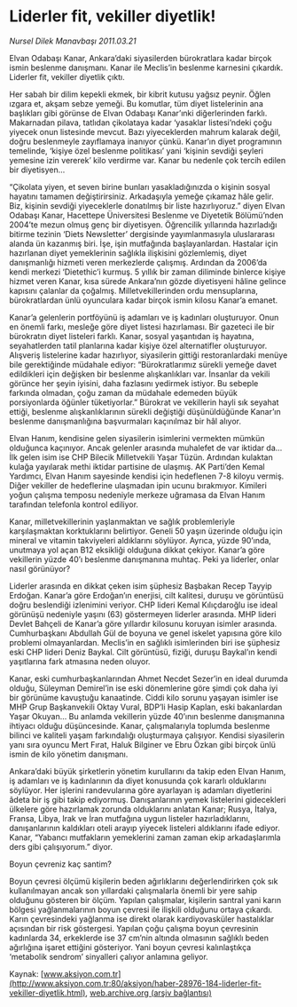 # Liderler fit, vekiller diyetlik!

*Nursel Dilek Manavbaşı 2011.03.21*

<font class="agenda2NewsSpot">
 Elvan Odabaşı Kanar, Ankara’daki siyasilerden bürokratlara kadar birçok ismin beslenme danışmanı. Kanar ile Meclis’in beslenme karnesini çıkardık. Liderler fit, vekiller diyetlik çıktı.
</font>
<font class="newsDetail">
 <p>
 </p>
 <p class="MsoNormal">
  Her sabah bir dilim kepekli ekmek, bir kibrit kutusu yağsız peynir. Öğlen ızgara et, akşam sebze yemeği. Bu komutlar, tüm diyet listelerinin ana başlıkları gibi görünse de Elvan Odabaşı Kanar’ınki diğerlerinden farklı. Makarnadan pilava, tatlıdan çikolataya kadar ‘yasaklar listesi’ndeki çoğu yiyecek onun listesinde mevcut. Bazı yiyeceklerden mahrum kalarak değil, doğru beslenmeyle zayıflamaya inanıyor çünkü. Kanar’ın diyet programının temelinde, ‘kişiye özel beslenme politikası’ yani ‘kişinin sevdiği şeyleri yemesine izin vererek’ kilo verdirme var. Kanar bu nedenle çok tercih edilen bir diyetisyen…
 </p>
 <p class="MsoNormal">
  “Çikolata yiyen, et seven birine bunları yasakladığınızda o kişinin sosyal hayatını tamamen değiştirirsiniz. Arkadaşıyla yemeğe çıkamaz hâle gelir. Biz, kişinin sevdiği yiyeceklerle donatılmış bir liste hazırlıyoruz.” diyen Elvan Odabaşı Kanar, Hacettepe Üniversitesi Beslenme ve Diyetetik Bölümü’nden 2004’te mezun olmuş genç bir diyetisyen. Öğrencilik yıllarında hazırladığı bitirme tezinin ‘Diets Newsletter’ dergisinde yayımlanmasıyla uluslararası alanda ün kazanmış biri. İşe, işin mutfağında başlayanlardan. Hastalar için hazırlanan diyet yemeklerinin sağlıkla ilişkisini gözlemlemiş, diyet danışmanlığı hizmeti veren merkezlerde çalışmış. Ardından da 2006’da kendi merkezi ‘Dietethic’i kurmuş. 5 yıllık bir zaman diliminde binlerce kişiye hizmet veren Kanar, kısa sürede Ankara’nın gözde diyetisyeni hâline gelince kapısını çalanlar da çoğalmış. Milletvekillerinden ordu mensuplarına, bürokratlardan ünlü oyunculara kadar birçok ismin kilosu Kanar’a emanet.
 </p>
 <p class="MsoNormal">
  Kanar’a gelenlerin portföyünü iş adamları ve iş kadınları oluşturuyor. Onun en önemli farkı, mesleğe göre diyet listesi hazırlaması. Bir gazeteci ile bir bürokratın diyet listeleri farklı. Kanar, sosyal yaşantıdan iş hayatına, seyahatlerden tatil planlarına kadar kişiye özel alternatifler oluşturuyor. Alışveriş listelerine kadar hazırlıyor, siyasilerin gittiği restoranlardaki menüye bile gerektiğinde müdahale ediyor: “Bürokratlarımız sürekli yemeğe davet edildikleri için değişken bir beslenme alışkanlıkları var. İnsanlar da vekili görünce her şeyin iyisini, daha fazlasını yedirmek istiyor. Bu sebeple farkında olmadan, çoğu zaman da müdahale edemeden büyük porsiyonlarda öğünler tüketiyorlar.” Bürokrat ve vekillerin hayli sık seyahat ettiği, beslenme alışkanlıklarının sürekli değiştiği düşünüldüğünde Kanar’ın beslenme danışmanlığına başvurmaları kaçınılmaz bir hâl alıyor.
 </p>
 <p class="MsoNormal">
  Elvan Hanım, kendisine gelen siyasilerin isimlerini vermekten mümkün olduğunca kaçınıyor. Ancak gelenler arasında muhalefet de var iktidar da… İlk gelen isim ise CHP Bilecik Milletvekili Yaşar Tüzün. Ardından kulaktan kulağa yayılarak methi iktidar partisine de ulaşmış. AK Parti’den Kemal Yardımcı, Elvan Hanım sayesinde kendisi için hedeflenen 7-8 kiloyu vermiş. Diğer vekiller de hedeflerine ulaşmadan ipin ucunu bırakmıyor. Kimileri yoğun çalışma temposu nedeniyle merkeze uğramasa da Elvan Hanım tarafından telefonla kontrol ediliyor.
 </p>
 <p class="MsoNormal">
  Kanar, milletvekillerinin yaşlanmaktan ve sağlık problemleriyle karşılaşmaktan korktuklarını belirtiyor. Geneli 50 yaşın üzerinde olduğu için mineral ve vitamin takviyeleri aldıklarını söylüyor. Ayrıca, yüzde 90’ında, unutmaya yol açan B12 eksikliği olduğuna dikkat çekiyor. Kanar’a göre vekillerin yüzde 40’ı beslenme danışmanına muhtaç. Peki ya liderler, onlar nasıl görünüyor?
 </p>
 <p class="MsoNormal">
  Liderler arasında en dikkat çeken isim şüphesiz Başbakan Recep Tayyip Erdoğan. Kanar’a göre Erdoğan’ın enerjisi, cilt kalitesi, duruşu ve görüntüsü doğru beslendiği izlenimini veriyor. CHP lideri Kemal Kılıçdaroğlu ise ideal görünüşü nedeniyle yaşını (63) göstermeyen liderler arasında. MHP lideri Devlet Bahçeli de Kanar’a göre yıllardır kilosunu koruyan isimler arasında. Cumhurbaşkanı Abdullah Gül de boyuna ve genel iskelet yapısına göre kilo problemi olmayanlardan. Meclis’in en sağlıklı isimlerinden biri ise şüphesiz eski CHP lideri Deniz Baykal. Cilt görüntüsü, fiziği, duruşu Baykal’ın kendi yaşıtlarına fark atmasına neden oluyor.
 </p>
 <p class="MsoNormal">
  Kanar, eski cumhurbaşkanlarından Ahmet Necdet Sezer’in en ideal durumda olduğu, Süleyman Demirel’in ise eski dönemlerine göre şimdi çok daha iyi bir görünüme kavuştuğu kanaatinde. Ciddi kilo sorunu yaşayan isimler ise MHP Grup Başkanvekili Oktay Vural, BDP’li Hasip Kaplan, eski bakanlardan Yaşar Okuyan… Bu anlamda vekillerin yüzde 40’ının beslenme danışmanına ihtiyacı olduğu düşüncesinde. Kanar, çalışmalarıyla toplumda beslenme bilinci ve kaliteli yaşam farkındalığı oluşturmaya çalışıyor. Kendisi siyasilerin yanı sıra oyuncu Mert Fırat, Haluk Bilginer ve Ebru Özkan gibi birçok ünlü ismin de kilo yönetim danışmanı.
 </p>
 <p class="MsoNormal">
  Ankara’daki büyük şirketlerin yönetim kurullarını da takip eden Elvan Hanım, iş adamları ve iş kadınlarının da diyet konusunda çok kararlı olduklarını söylüyor. Her işlerini randevularına göre ayarlayan iş adamları diyetlerini âdeta bir iş gibi takip ediyormuş. Danışanlarının yemek listelerini gidecekleri ülkelere göre hazırlamak zorunda olduklarını anlatan Kanar; Rusya, İtalya, Fransa, Libya, Irak ve İran mutfağına uygun listeler hazırladıklarını, danışanlarının kaldıkları oteli arayıp yiyecek listeleri aldıklarını ifade ediyor. Kanar, “Yabancı mutfakların yemeklerini zaman zaman ekip arkadaşlarımla ders gibi çalışıyorum.” diyor.
 </p>
 <p class="MsoNormal">
 </p>
 <p class="MsoNormal">
  Boyun çevreniz kaç santim?
 </p>
 <p class="MsoNormal">
  Boyun çevresi ölçümü kişilerin beden ağırlıklarını değerlendirirken çok sık kullanılmayan ancak son yıllardaki çalışmalarla önemli bir yere sahip olduğunu gösteren bir ölçüm. Yapılan çalışmalar, kişilerin santral yani karın bölgesi yağlanmalarının boyun çevresi ile ilişkili olduğunu ortaya çıkardı. Karın çevresindeki yağlanma ise direkt olarak kardiyovasküler hastalıklar açısından bir risk göstergesi. Yapılan çoğu çalışma boyun çevresinin kadınlarda 34, erkeklerde ise 37 cm’nin altında olmasının sağlıklı beden ağırlığına işaret ettiğini gösteriyor. Yani boyun çevresi kalınlaştıkça ‘metabolik sendrom’ sinyalleri çalıyor anlamına geliyor.
 </p>
 <p>
 </p>
</font>

Kaynak: [www.aksiyon.com.tr](http://www.aksiyon.com.tr:80/aksiyon/haber-28976-184-liderler-fit-vekiller-diyetlik.html), [web.archive.org (arşiv bağlantısı)](http://web.archive.org/web/20110419034342/http://www.aksiyon.com.tr:80/aksiyon/haber-28976-184-liderler-fit-vekiller-diyetlik.html)
